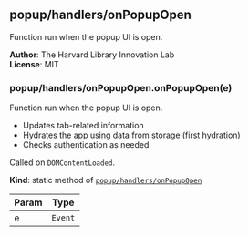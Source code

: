 <a name="module_popup/handlers/onPopupOpen"></a>

## popup/handlers/onPopupOpen
Function run when the popup UI is open.

**Author**: The Harvard Library Innovation Lab  
**License**: MIT  
<a name="module_popup/handlers/onPopupOpen.onPopupOpen"></a>

### popup/handlers/onPopupOpen.onPopupOpen(e)
Function run when the popup UI is open.
- Updates tab-related information
- Hydrates the app using data from storage (first hydration)
- Checks authentication as needed

Called on `DOMContentLoaded`.

**Kind**: static method of [<code>popup/handlers/onPopupOpen</code>](#module_popup/handlers/onPopupOpen)  

| Param | Type |
| --- | --- |
| e | <code>Event</code> | 

